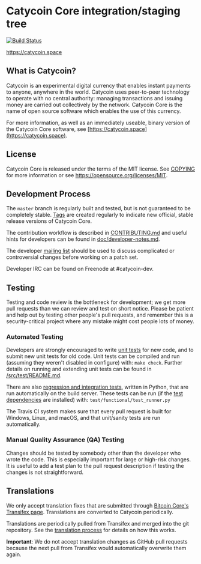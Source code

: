 Catycoin Core integration/staging tree
=====================================

[![Build Status](https://travis-ci.org/catycoin/catycoin.svg?branch=master)](https://travis-ci.org/catycoin/catycoin)

https://catycoin.space

What is Catycoin?
----------------

Catycoin is an experimental digital currency that enables instant payments to
anyone, anywhere in the world. Catycoin uses peer-to-peer technology to operate
with no central authority: managing transactions and issuing money are carried
out collectively by the network. Catycoin Core is the name of open source
software which enables the use of this currency.

For more information, as well as an immediately useable, binary version of
the Catycoin Core software, see [https://catycoin.space](https://catycoin.space).

License
-------

Catycoin Core is released under the terms of the MIT license. See [COPYING](COPYING) for more
information or see https://opensource.org/licenses/MIT.

Development Process
-------------------

The `master` branch is regularly built and tested, but is not guaranteed to be
completely stable. [Tags](https://github.com/catycoin/catycoin/tags) are created
regularly to indicate new official, stable release versions of Catycoin Core.

The contribution workflow is described in [CONTRIBUTING.md](CONTRIBUTING.md)
and useful hints for developers can be found in [doc/developer-notes.md](doc/developer-notes.md).

The developer [mailing list](https://groups.google.com/forum/#!forum/catycoin-dev)
should be used to discuss complicated or controversial changes before working
on a patch set.

Developer IRC can be found on Freenode at #catycoin-dev.

Testing
-------

Testing and code review is the bottleneck for development; we get more pull
requests than we can review and test on short notice. Please be patient and help out by testing
other people's pull requests, and remember this is a security-critical project where any mistake might cost people
lots of money.

### Automated Testing

Developers are strongly encouraged to write [unit tests](src/test/README.md) for new code, and to
submit new unit tests for old code. Unit tests can be compiled and run
(assuming they weren't disabled in configure) with: `make check`. Further details on running
and extending unit tests can be found in [/src/test/README.md](/src/test/README.md).

There are also [regression and integration tests](/test), written
in Python, that are run automatically on the build server.
These tests can be run (if the [test dependencies](/test) are installed) with: `test/functional/test_runner.py`

The Travis CI system makes sure that every pull request is built for Windows, Linux, and macOS, and that unit/sanity tests are run automatically.

### Manual Quality Assurance (QA) Testing

Changes should be tested by somebody other than the developer who wrote the
code. This is especially important for large or high-risk changes. It is useful
to add a test plan to the pull request description if testing the changes is
not straightforward.

Translations
------------

We only accept translation fixes that are submitted through [Bitcoin Core's Transifex page](https://www.transifex.com/projects/p/bitcoin/).
Translations are converted to Catycoin periodically.

Translations are periodically pulled from Transifex and merged into the git repository. See the
[translation process](doc/translation_process.md) for details on how this works.

**Important**: We do not accept translation changes as GitHub pull requests because the next
pull from Transifex would automatically overwrite them again.
